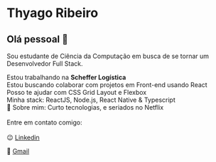 # Thyago Ribeiro

## Olá pessoal 👋

Sou estudante de Ciência da Computação em busca de se tornar um Desenvolvedor Full Stack.

Estou trabalhando na **Scheffer Logística**
 <br/>Estou buscando colaborar com projetos em Front-end usando React
 <br/>Posso te ajudar com CSS Grid Layout e Flexbox
 <br/>Minha stack: ReactJS, Node.js, React Native & Typescript
 <br/>💬  Sobre mim: Curto tecnologias, e seriados no Netflix
 <br/></br>Entre em contato comigo:
</br></br>😉 [Linkedin](https://www.linkedin.com/in/thyago-ribeiro-879113206/) 
 
📧 [Gmail](thyagoribeiro608@gmail.com)
